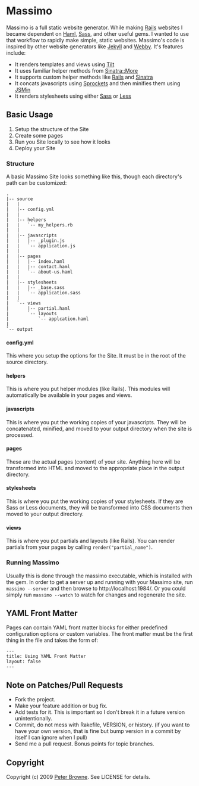 # Massimo

Massimo is a full static website generator. While making [Rails](http://rubyonrails.org/) websites I became dependent on [Haml](http://haml-lang.com/), [Sass](http://sass-lang.com/), and other useful gems. I wanted to use that workflow to rapidly make simple, static websites. Massimo's code is inspired by other website generators like [Jekyll](http://github.com/mojombo/jekyll) and [Webby](http://webby.rubyforge.org/). It's features include:

* It renders templates and views using [Tilt](http://github.com/rtomayko/tilt)
* It uses familiar helper methods from [Sinatra::More](http://github.com/nesquena/sinatra_more)
* It supports custom helper methods like [Rails](http://rubyonrails.org/) and [Sinatra](http://www.sinatrarb.com/)
* It concats javascripts using [Sprockets](http://getsprockets.org/)
  and then minifies them using [JSMin](http://github.com/rgrove/jsmin)
* It renders stylesheets using either [Sass](http://sass-lang.com/) or [Less](http://lesscss.org/)
 
 
## Basic Usage

1. Setup the structure of the Site
2. Create some pages
3. Run you Site locally to see how it looks
4. Deploy your Site

### Structure

A basic Massimo Site looks something like this, though each directory's path can be customized:

    .
    |-- source
    |   |
    |   |-- config.yml
    |   |
    |   |-- helpers
    |   |   `-- my_helpers.rb
    |   |
    |   |-- javascripts
    |   |   |-- _plugin.js
    |   |   `-- application.js
    |   |
    |   |-- pages
    |   |   |-- index.haml
    |   |   |-- contact.haml
    |   |   `-- about-us.haml
    |   |
    |   |-- stylesheets
    |   |   |-- _base.sass
    |   |   `-- application.sass
    |   |
    |   `-- views
    |       |-- partial.haml
    |       `-- layouts
    |           `-- applcation.haml
    |
    `-- output
  
#### config.yml

This where you setup the options for the Site. It must be in the root of the source directory.

#### helpers

This is where you put helper modules (like Rails). This modules will automatically be available in your pages and views.

#### javascripts

This is where you put the working copies of your javascripts. They will be concatenated, minified, and moved to your output directory when the site is processed.

#### pages

These are the actual pages (content) of your site. Anything here will be transformed into HTML and moved to the appropriate place in the output directory.

#### stylesheets

This is where you put the working copies of your stylesheets. If they are Sass or Less documents, they will be transformed into CSS documents then moved to your output directory.

#### views

This is where you put partials and layouts (like Rails). You can render partials from your pages by calling `render("partial_name")`.

### Running Massimo
  
Usually this is done through the massimo executable, which is installed with the gem. In order to get a server up and running with your Massimo site, run `massimo --server` and then browse to http://localhost:1984/. Or you could simply run `massimo --watch` to watch for changes and regenerate the site.


## YAML Front Matter

Pages can contain YAML front matter blocks for either predefined configuration options or custom variables. The front matter must be the first thing in the file and takes the form of:

    ---
    title: Using YAML Front Matter
    layout: false
    ---

## Note on Patches/Pull Requests
 
* Fork the project.
* Make your feature addition or bug fix.
* Add tests for it. This is important so I don't break it in a
  future version unintentionally.
* Commit, do not mess with Rakefile, VERSION, or history.
  (if you want to have your own version, that is fine but
  bump version in a commit by itself I can ignore when I pull)
* Send me a pull request. Bonus points for topic branches.

## Copyright

Copyright (c) 2009 [Peter Browne](http://peterbrowne.net). See LICENSE for details.
